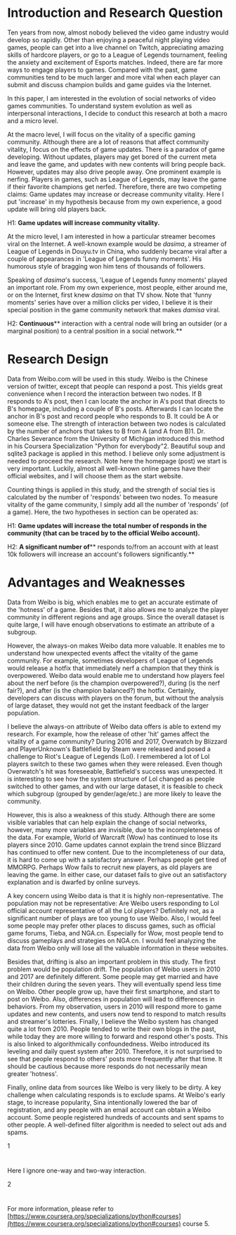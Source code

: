 # Introduction and Research Question

Ten years from now, almost nobody believed the video game industry would develop so rapidly. Other than enjoying a peaceful night playing video games, people can get into a live channel on Twitch, appreciating amazing skills of hardcore players, or go to a League of Legends tournament, feeling the anxiety and excitement of Esports matches. Indeed, there are far more ways to engage players to games. Compared with the past, game communities tend to be much larger and more vital when each player can submit and discuss champion builds and game guides via the Internet.

In this paper, I am interested in the evolution of social networks of video games communities. To understand system evolution as well as interpersonal interactions, I decide to conduct this research at both a macro and a micro level.

At the macro level, I will focus on the vitality of a specific gaming community. Although there are a lot of reasons that affect community vitality, I focus on the effects of game updates. There is a paradox of game developing. Without updates, players may get bored of the current meta and leave the game, and updates with new contents will bring people back. However, updates may also drive people away. One prominent example is nerfing. Players in games, such as League of Legends, may leave the game if their favorite champions get nerfed. Therefore, there are two competing claims: Game updates may increase or decrease community vitality. Here I put &#39;increase&#39; in my hypothesis because from my own experience, a good update will bring old players back.

H1: **Game updates will increase community vitality.**

At the micro level, I am interested in how a particular streamer becomes viral on the Internet. A well-known example would be _dasima_, a streamer of League of Legends in Douyu.tv in China, who suddenly became viral after a couple of appearances in &#39;League of Legends funny moments&#39;. His humorous style of bragging won him tens of thousands of followers.

Speaking of _dasima_&#39;s success, &#39;League of Legends funny moments&#39; played an important role. From my own experience, most people, either around me, or on the Internet, first knew _dasima_ on that TV show. Note that &#39;funny moments&#39; series have over a million clicks per video, I believe it is their special position in the game community network that makes _damisa_ viral.

H2: **Continuous**** interaction with a central node will bring an outsider (or a marginal position) to a central position in a social network.**

# Research Design

Data from Weibo.com will be used in this study. Weibo is the Chinese version of twitter, except that people can respond a post. This yields great convenience when I record the interaction between two nodes. If B responds to A&#39;s post, then I can locate the anchor in A&#39;s post that directs to B&#39;s homepage, including a couple of B&#39;s posts. Afterwards I can locate the anchor in B&#39;s post and record people who responds to B. It could be A or someone else. The strength of interaction between two nodes is calculated by the number of anchors that takes to B from A (and A from B)1. Dr. Charles Severance from the University of Michigan introduced this method in his Coursera Specialization &quot;Python for everybody&quot;2. Beautiful soup and sqlite3 package is applied in this method. I believe only some adjustment is needed to proceed the research. Note here the homepage (post) we start is very important.  Luckily, almost all well-known online games have their official websites, and I will choose them as the start website.

Counting things is applied in this study, and the strength of social ties is calculated by the number of &#39;responds&#39; between two nodes. To measure vitality of the game community, I simply add all the number of &#39;responds&#39; (of a game). Here, the two hypotheses in section can be operated as:

H1: **Game updates will increase the total number of responds in the community (that can be traced by to the official Weibo account).**

H2: **A significant number of**** responds to/from an account with at least 10k followers will increase an account&#39;s followers significantly.**

# Advantages and Weaknesses

Data from Weibo is big, which enables me to get an accurate estimate of the &#39;hotness&#39; of a game. Besides that, it also allows me to analyze the player community in different regions and age groups. Since the overall dataset is quite large, I will have enough observations to estimate an attribute of a subgroup.

However, the always-on makes Weibo data more valuable. It enables me to understand how unexpected events affect the vitality of the game community. For example, sometimes developers of League of Legends would release a hotfix that immediately nerf a champion that they think is overpowered. Weibo data would enable me to understand how players feel about the nerf before (is the champion overpowered?), during (is the nerf fair?), and after (is the champion balanced?) the hotfix. Certainly, developers can discuss with players on the forum, but without the analysis of large dataset, they would not get the instant feedback of the larger population.

I believe the always-on attribute of Weibo data offers is able to extend my research. For example, how the release of other &#39;hit&#39; games affect the vitality of a game community? During 2016 and 2017, Overwatch by Blizzard and PlayerUnknown&#39;s Battlefield by Steam were released and posed a challenge to Riot&#39;s League of Legends (Lol). I remembered a lot of Lol players switch to these two games when they were released. Even though Overwatch&#39;s hit was foreseeable, Battlefield&#39;s success was unexpected. It is interesting to see how the system structure of Lol changed as people switched to other games, and with our large dataset, it is feasible to check which subgroup (grouped by gender/age/etc.) are more likely to leave the community.

However, this is also a weakness of this study. Although there are some visible variables that can help explain the change of social networks, however, many more variables are invisible, due to the incompleteness of the data. For example, World of Warcraft (Wow) has continued to lose its players since 2010. Game updates cannot explain the trend since Blizzard has continued to offer new content. Due to the incompleteness of our data, it is hard to come up with a satisfactory answer. Perhaps people get tired of MMORPG. Perhaps Wow fails to recruit new players, as old players are leaving the game. In either case, our dataset fails to give out an satisfactory explanation and is dwarfed by online surveys.

A key concern using Weibo data is that it is highly non-representative. The population may not be representative: Are Weibo users responding to Lol official account representative of all the Lol players? Definitely not, as a significant number of plays are too young to use Weibo. Also, I would feel some people may prefer other places to discuss games, such as official game forums, Tieba, and NGA.cn. Especially for Wow, most people tend to discuss gameplays and strategies on NGA.cn. I would feel analyzing the data from Weibo only will lose all the valuable information in these websites.

Besides that, drifting is also an important problem in this study. The first problem would be population drift. The population of Weibo users in 2010 and 2017 are definitely different. Some people may get married and have their children during the seven years. They will eventually spend less time on Weibo. Other people grow up, have their first smartphone, and start to post on Weibo. Also, differences in population will lead to differences in behaviors. From my observation, users in 2010 will respond more to game updates and new contents, and users now tend to respond to match results and streamer&#39;s lotteries. Finally, I believe the Weibo system has changed quite a lot from 2010. People tended to write their own blogs in the past, while today they are more willing to forward and respond other&#39;s posts. This is also linked to algorithmically confoundedness. Weibo introduced its leveling and daily quest system after 2010. Therefore, it is not surprised to see that people respond to others&#39; posts more frequently after that time. It should be cautious because more responds do not necessarily mean greater &#39;hotness&#39;.

Finally, online data from sources like Weibo is very likely to be dirty. A key challenge when calculating responds is to exclude spams. At Weibo&#39;s early stage, to increase popularity, Sina intentionally lowered the bar of registration, and any people with an email account can obtain a Weibo account. Some people registered hundreds of accounts and sent spams to other people. A well-defined filter algorithm is needed to select out ads and spams.



1

#
 Here I ignore one-way and two-way interaction.

2

#
 For more information, please refer to [https://www.coursera.org/specializations/python#courses](https://www.coursera.org/specializations/python#courses) course 5.
